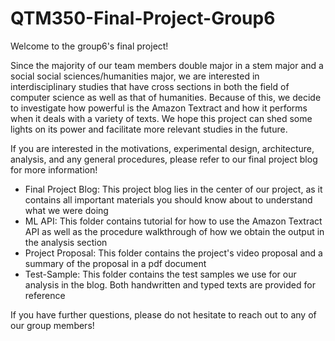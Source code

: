 # QTM350-Final-Project-Group6

Welcome to the group6's final project!

Since the majority of our team members double major in a stem major and a social social sciences/humanities major, we are interested in interdisciplinary studies that have cross sections in both the field of computer science as well as that of humanities. Because of this, we decide to investigate how powerful is the Amazon Textract and how it performs when it deals with a variety of texts. We hope this project can shed some lights on its power and  facilitate more relevant studies in the future.

If you are interested in the motivations, experimental design, architecture, analysis, and any general procedures, please refer to our final project blog for more information!

* Final Project Blog: This project blog lies in the center of our project, as it contains all important materials you should know about to understand what we were doing
* ML API: This folder contains tutorial for how to use the Amazon Textract API as well as the procedure walkthrough of how we obtain the output in the analysis section
* Project Proposal: This folder contains the project's video proposal and a summary of the proposal in a pdf document
* Test-Sample: This folder contains the test samples we use for our analysis in the blog. Both handwritten and typed texts are provided for reference

If you have further questions, please do not hesitate to reach out to any of our group members!
